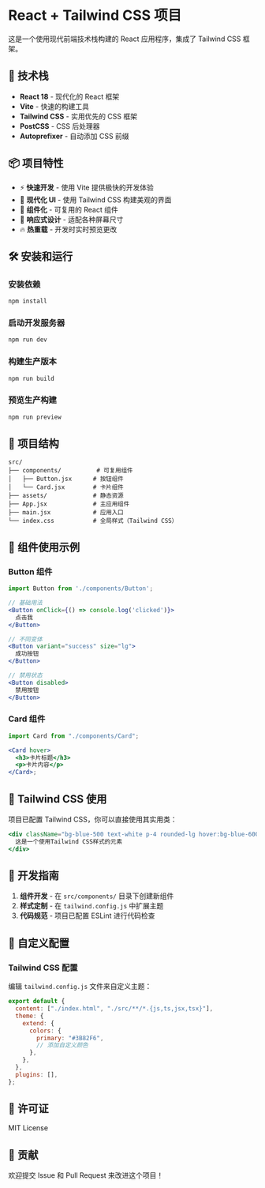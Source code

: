 # React + Tailwind CSS 项目

这是一个使用现代前端技术栈构建的 React 应用程序，集成了 Tailwind CSS 框架。

## 🚀 技术栈

- **React 18** - 现代化的 React 框架
- **Vite** - 快速的构建工具
- **Tailwind CSS** - 实用优先的 CSS 框架
- **PostCSS** - CSS 后处理器
- **Autoprefixer** - 自动添加 CSS 前缀

## 📦 项目特性

- ⚡ **快速开发** - 使用 Vite 提供极快的开发体验
- 🎨 **现代化 UI** - 使用 Tailwind CSS 构建美观的界面
- 🧩 **组件化** - 可复用的 React 组件
- 📱 **响应式设计** - 适配各种屏幕尺寸
- 🔥 **热重载** - 开发时实时预览更改

## 🛠️ 安装和运行

### 安装依赖

```bash
npm install
```

### 启动开发服务器

```bash
npm run dev
```

### 构建生产版本

```bash
npm run build
```

### 预览生产构建

```bash
npm run preview
```

## 📁 项目结构

```
src/
├── components/          # 可复用组件
│   ├── Button.jsx      # 按钮组件
│   └── Card.jsx        # 卡片组件
├── assets/             # 静态资源
├── App.jsx             # 主应用组件
├── main.jsx            # 应用入口
└── index.css           # 全局样式（Tailwind CSS）
```

## 🎯 组件使用示例

### Button 组件

```jsx
import Button from './components/Button';

// 基础用法
<Button onClick={() => console.log('clicked')}>
  点击我
</Button>

// 不同变体
<Button variant="success" size="lg">
  成功按钮
</Button>

// 禁用状态
<Button disabled>
  禁用按钮
</Button>
```

### Card 组件

```jsx
import Card from "./components/Card";

<Card hover>
  <h3>卡片标题</h3>
  <p>卡片内容</p>
</Card>;
```

## 🎨 Tailwind CSS 使用

项目已配置 Tailwind CSS，你可以直接使用其实用类：

```jsx
<div className="bg-blue-500 text-white p-4 rounded-lg hover:bg-blue-600">
  这是一个使用Tailwind CSS样式的元素
</div>
```

## 📝 开发指南

1. **组件开发** - 在 `src/components/` 目录下创建新组件
2. **样式定制** - 在 `tailwind.config.js` 中扩展主题
3. **代码规范** - 项目已配置 ESLint 进行代码检查

## 🔧 自定义配置

### Tailwind CSS 配置

编辑 `tailwind.config.js` 文件来自定义主题：

```javascript
export default {
  content: ["./index.html", "./src/**/*.{js,ts,jsx,tsx}"],
  theme: {
    extend: {
      colors: {
        primary: "#3B82F6",
        // 添加自定义颜色
      },
    },
  },
  plugins: [],
};
```

## 📄 许可证

MIT License

## 🤝 贡献

欢迎提交 Issue 和 Pull Request 来改进这个项目！
